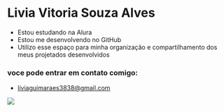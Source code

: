 # Livia Vitoria Souza Alves

- Estou estudando na Alura
- Estou me desenvolvendo no GitHub
- Utilizo esse espaço para minha organização e compartilhamento dos meus projetados desenvolvidos

### voce pode entrar em contato comigo: 

- liviaguimaraes3838@gmail.com

![](https://media1.tenor.com/m/c3fXJz_ZCqcAAAAC/kid-run.gif)
